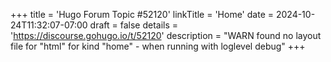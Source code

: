 +++
title = 'Hugo Forum Topic #52120'
linkTitle = 'Home'
date = 2024-10-24T11:32:07-07:00
draft = false
details = 'https://discourse.gohugo.io/t/52120'
description = "WARN found no layout file for "html" for kind "home" - when running with loglevel debug"
+++
